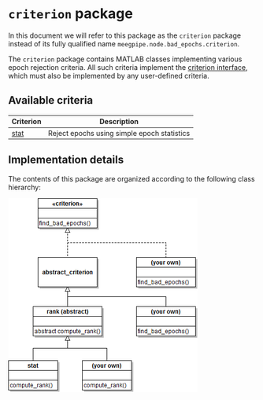 `criterion` package
===

In this document we will refer to this package as the `criterion` package
instead of its fully qualified name `meegpipe.node.bad_epochs.criterion`.

The `criterion` package contains MATLAB classes implementing various
epoch rejection criteria. All such criteria implement the
[criterion interface][crit-ifc], which must also be implemented by any
user-defined criteria.

[crit-ifc]: ./criterion.md



## Available criteria


Criterion       | Description
--------------- | -------------
[stat][stat]    | Reject epochs using simple epoch statistics


[stat]: ./+stat/README.md



## Implementation details

The contents of this package are organized according to the following class
hierarchy:

![Criterion class hierarchy](bad_epochs.criterion-class-hierarchy.png "Criterion class hierarchy")

